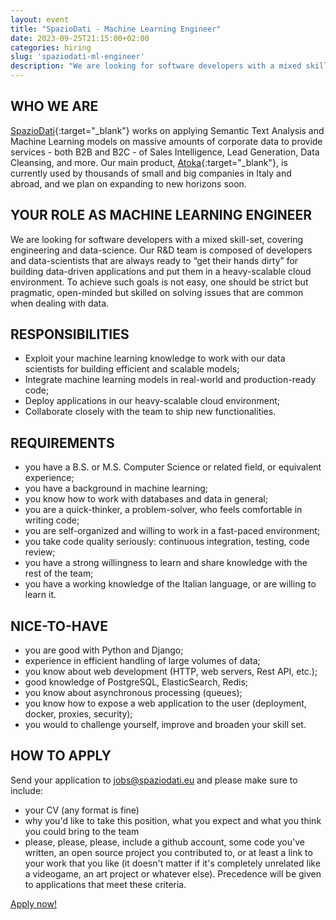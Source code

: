 ```yaml
---
layout: event
title: "SpazioDati - Machine Learning Engineer"
date: 2023-09-25T21:15:00+02:00
categories: hiring
slug: 'spaziodati-ml-engineer'
description: "We are looking for software developers with a mixed skill-set, covering engineering and data-science. Our R&D team is composed of developers and data-scientists that are always ready to “get their hands dirty” for building data-driven applications and put them in a heavy-scalable cloud environment."
---
```


## WHO WE ARE
[SpazioDati](http://spaziodati.eu){:target="_blank"} works on applying Semantic Text Analysis and Machine Learning models on massive amounts of corporate data to provide services - both B2B and B2C - of Sales Intelligence, Lead Generation, Data Cleansing, and more.
Our main product, [Atoka](http://atoka.io){:target="_blank"}, is currently used by thousands of small and big companies in Italy and abroad, and we plan on expanding to new horizons soon.

## YOUR ROLE AS MACHINE LEARNING ENGINEER
We are looking for software developers with a mixed skill-set, covering engineering and data-science. Our R&D team is composed of developers and data-scientists that are always ready to “get their hands dirty” for building data-driven applications and put them in a heavy-scalable cloud environment. To achieve such goals is not easy, one should be strict but pragmatic, open-minded but skilled on solving issues that are common when dealing with data.

## RESPONSIBILITIES
- Exploit your machine learning knowledge to work with our data scientists for building efficient and scalable models;
- Integrate machine learning models in real-world and production-ready code;
- Deploy applications in our heavy-scalable cloud environment; 
- Collaborate closely with the team to ship new functionalities.

## REQUIREMENTS
- you have a B.S. or M.S. Computer Science or related field, or equivalent experience;
- you have a background in machine learning;
- you know how to work with databases and data in general;
- you are a quick-thinker, a problem-solver, who feels comfortable in writing code;
- you are self-organized and willing to work in a fast-paced environment;
- you take code quality seriously: continuous integration, testing, code review;
- you have a strong willingness to learn and share knowledge with the rest of the team;
- you have a working knowledge of the Italian language, or are willing to learn it.

## NICE-TO-HAVE
- you are good with Python and Django;
- experience in efficient handling of large volumes of data;
- you know about web development (HTTP, web servers, Rest API, etc.);
- good knowledge of PostgreSQL, ElasticSearch, Redis;
- you know about asynchronous processing (queues);
- you know how to expose a web application to the user (deployment, docker, proxies, security);
- you would to challenge yourself, improve and broaden your skill set.

## HOW TO APPLY
Send your application to [jobs@spaziodati.eu](mailto:jobs@spaziodati.eu) and please make sure to include:
- your CV (any format is fine)
- why you'd like to take this position, what you expect and what you think you could bring to the team
- please, please, please, include a github account, some code you've written, an open source project you contributed to, or at least a link to your work that you like (it doesn't matter if it's completely unrelated like a videogame, an art project or whatever else). Precedence will be given to applications that meet these criteria.

<a class="btn btn-primary text-white btn-lg mt-3" target="_blank" href="mailto:jobs@spaziodati.eu">Apply now!</a>
